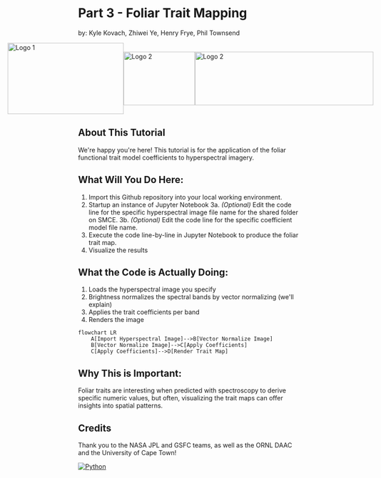 # Part 3 - Foliar Trait Mapping

by: Kyle Kovach, Zhiwei Ye, Henry Frye, Phil Townsend

<div style="display: flex; justify-content: center; align-items: center;">
  <img src="https://brand.wisc.edu/content/uploads/2023/09/vert-w-crest-logo-web-digital-color.png" alt="Logo 1" width="260" height="160">
  <img src="https://avatars.githubusercontent.com/u/25855722?s=200&v=4" alt="Logo 2" width="160" height="120">
  <img src="https://upload.wikimedia.org/wikipedia/commons/b/b6/NASA_Jet_Propulsion_Laboratory_%28JPL%29_Logo.webp" alt="Logo 2" width="400" height="120">
</div>

## About This Tutorial

We're happy you're here!  This tutorial is for the application of the foliar functional trait model coefficients to hyperspectral imagery.

## What Will You Do Here:
1. Import this Github repository into your local working environment.
2. Startup an instance of Jupyter Notebook
3a. _(Optional)_ Edit the code line for the specific hyperspectral image file name for the shared folder on SMCE.
3b. _(Optional)_ Edit the code line for the specific coefficient model file name.
4. Execute the code line-by-line in Jupyter Notebook to produce the foliar trait map.
5. Visualize the results

## What the Code is Actually Doing:
1. Loads the hyperspectral image you specify
2. Brightness normalizes the spectral bands by vector normalizing (we'll explain)
3. Applies the trait coefficients per band
4. Renders the image

```mermaid
flowchart LR
    A[Import Hyperspectral Image]-->B[Vector Normalize Image]
    B[Vector Normalize Image]-->C[Apply Coefficients]
    C[Apply Coefficients]-->D[Render Trait Map]
```

## Why This is Important:
Foliar traits are interesting when predicted with spectroscopy to derive specific numeric values, but often, visualizing the trait maps can offer insights into spatial patterns.

## Credits
Thank you to the NASA JPL and GSFC teams, as well as the ORNL DAAC and the University of Cape Town!

[![Python][python-shield]][python-url]

<!-- MARKDOWN LINKS & IMAGES -->
[python-shield]: https://img.shields.io/badge/Made%20with-Python-1f425f.svg
[python-url]: https://www.python.org
